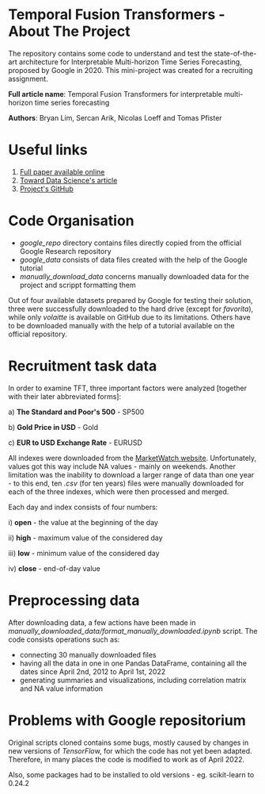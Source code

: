 # Temporal Fusion Transformers - About The Project
The repository contains some code to understand and test the state-of-the-art architecture for Interpretable Multi-horizon Time Series Forecasting, proposed by Google in 2020. This mini-project was created for a recruiting assignment.

**Full article name**: Temporal Fusion Transformers for interpretable multi-horizon time series forecasting

**Authors**: Bryan Lim, Sercan Arik, Nicolas Loeff and Tomas Pfister

# Useful links
1. [Full paper available online](https://arxiv.org/pdf/1912.09363.pdf)
2. [Toward Data Science's article](https://towardsdatascience.com/temporal-fusion-transformer-googles-model-for-interpretable-time-series-forecasting-5aa17beb621)
3. [Project's GitHub](https://github.com/google-research/google-research/tree/master/tft)

# Code Organisation
- *google_repo* directory contains files directly copied from the official Google Research repository
- *google_data* consists of data files created with the help of the Google tutorial
- *manually_download_data* concerns manually downloaded data for the project and scrippt formatting them

Out of four available datasets prepared by Google for testing their solution, three were successfully downloaded to the hard drive (except for *favorita*), while only *volaitte* is available on GitHub due to its limitations. Others have to be downloaded manually with the help of a tutorial available on the official repository.

# Recruitment task data

In order to examine TFT, three important factors were analyzed [together with their later abbreviated forms]:

a) **The Standard and Poor's 500** - SP500

b) **Gold Price in USD** - Gold

c) **EUR to USD Exchange Rate** - EURUSD

All indexes were downloaded from the [MarketWatch website](https://www.marketwatch.com/). Unfortunately, values got this way include NA values - mainly on weekends. Another limitation was the inability to download a larger range of data than one year - to this end, ten *.csv* (for ten years) files were manually downloaded for each of the three indexes, which were then processed and merged.

Each day and index consists of four numbers:

i) **open** - the value at the beginning of the day

ii) **high** - maximum value of the considered day

iii) **low** - minimum value of the considered day

iv) **close** - end-of-day value

# Preprocessing data

After downloading data, a few actions have been made in *manually_downloaded_data/format_manually_downloaded.ipynb* script. The code consists operations such as:
- connecting 30 manually downloaded files 
- having all the data in one in one Pandas DataFrame, containing all the dates since April 2nd, 2012 to April 1st, 2022
- generating summaries and visualizations, including correlation matrix and NA value information

# Problems with Google repositorium
Original scripts cloned contains some bugs, mostly caused by changes in new versions of *TensorFlo*w, for which the code has not yet been adapted. Therefore, in many places the code is modified to work as of April 2022.

Also, some packages had to be installed to old versions - eg. scikit-learn to 0.24.2
